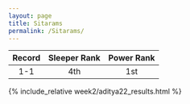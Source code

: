 ```yaml
---
layout: page
title: Sitarams
permalink: /Sitarams/
---
```


Record | Sleeper Rank | Power Rank               
:--: | :--: | :--:
1-1 | 4th | 1st   

{% include_relative week2/aditya22_results.html %}
